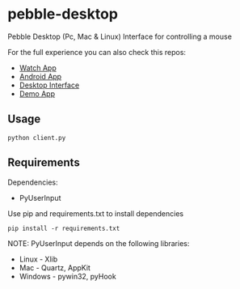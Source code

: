 # pebble-desktop
Pebble Desktop (Pc, Mac &amp; Linux) Interface for controlling a mouse

For the full experience you can also check this repos:
* [Watch App](https://github.com/fercreek/PebblePointer/tree/master/watch-app)
* [Android App](https://github.com/fercreek/AndroidWithPebble)
* [Desktop Interface](https://github.com/luissifu/pebble-desktop)
* [Demo App](https://github.com/luissifu/unity-fruit-ninja)

## Usage

    python client.py

## Requirements
Dependencies:

* PyUserInput

Use pip and requirements.txt to install dependencies

    pip install -r requirements.txt


NOTE: PyUserInput depends on the following libraries:

* Linux - Xlib
* Mac - Quartz, AppKit
* Windows - pywin32, pyHook
